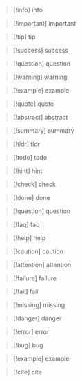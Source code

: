> [!info] info

> [!important] important

> [!tip] tip

> [!success] success

> [!question] question

> [!warning] warning

> [!example] example

> [!quote] quote

> [!abstract] abstract

> [!summary] summary

> [!tldr] tldr

> [!todo] todo

> [!hint] hint

> [!check] check

> [!done] done

> [!question] question

> [!faq] faq

> [!help] help

> [!caution] caution

> [!attention] attention

> [!failure] failure

> [!fail] fail

> [!missing] missing

> [!danger] danger

> [!error] error

> [!bug] bug

> [!example] example

> [!cite] cite

